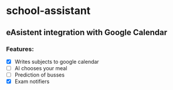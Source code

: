# school-assistant

## eAsistent integration with Google Calendar

### Features:
- [x] Writes subjects to google calendar
- [ ] AI chooses your meal
- [ ] Prediction of busses
- [x] Exam notifiers
